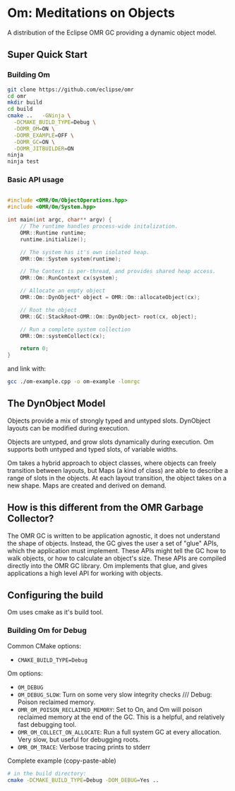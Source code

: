 # Om: Meditations on Objects

A distribution of the Eclipse OMR GC providing a dynamic object model.

## Super Quick Start

### Building Om

```sh
git clone https://github.com/eclipse/omr
cd omr
mkdir build
cd build
cmake ..   -GNinja \
  -DCMAKE_BUILD_TYPE=Debug \
  -DOMR_OM=ON \
  -DOMR_EXAMPLE=OFF \
  -DOMR_GC=ON \
  -DOMR_JITBUILDER=ON
ninja
ninja test
```

### Basic API usage

```c++

#include <OMR/Om/ObjectOperations.hpp>
#include <OMR/Om/System.hpp>

int main(int argc, char** argv) {
	// The runtime handles process-wide initalization.
	OMR::Runtime runtime;
	runtime.initialize();

	// The system has it's own isolated heap.
	OMR::Om::System system(runtime);

	// The Context is per-thread, and provides shared heap access.
	OMR::Om::RunContext cx(system);

	// Allocate an empty object
	OMR::Om::DynObject* object = OMR::Om::allocateObject(cx);

	// Root the object
	OMR::GC::StackRoot<OMR::Om::DynObject> root(cx, object);

	// Run a complete system collection
	OMR::Om::systemCollect(cx);

	return 0;
}
```

and link with:

```sh
gcc ./om-example.cpp -o om-example -lomrgc
```

## The DynObject Model

Objects provide a mix of strongly typed and untyped slots. DynObject layouts can
be modified during execution.

Objects are untyped, and grow slots dynamically during execution. Om supports
both untyped and typed slots, of variable widths.

Om takes a hybrid approach to object classes, where objects can freely
transition between layouts, but Maps (a kind of class) are able to describe a
range of slots in the objects. At each layout transition, the object takes on
a new shape. Maps are created and derived on demand.

## How is this different from the OMR Garbage Collector?

The OMR GC is written to be application agnostic, it does not understand the
shape of objects. Instead, the GC gives the user a set of "glue" APIs, which
the application must implement. These APIs might tell the GC how to walk
objects, or how to calculate an object's size. These APIs are compiled
directly into the OMR GC library. Om implements that glue, and gives
applications a high level API for working with objects.

## Configuring the build

Om uses cmake as it's build tool.

### Building Om for Debug

Common CMake options:
* `CMAKE_BUILD_TYPE=Debug`

Om options:
* `OM_DEBUG`
* `OM_DEBUG_SLOW`: Turn on some very slow integrity checks
/// Debug: Poison reclaimed memory.
* `OMR_OM_POISON_RECLAIMED_MEMORY`: Set to On, and Om will poison reclaimed
  memory at the end of the GC. This is a helpful, and relatively fast debugging
  tool.
* `OMR_OM_COLLECT_ON_ALLOCATE`: Run a full system GC at every allocation. Very
  slow, but useful for debugging roots.
* `OMR_OM_TRACE`: Verbose tracing prints to stderr

Complete example (copy-paste-able)

```sh
# in the build directory:
cmake -DCMAKE_BUILD_TYPE=Debug -DOM_DEBUG=Yes ..
```
